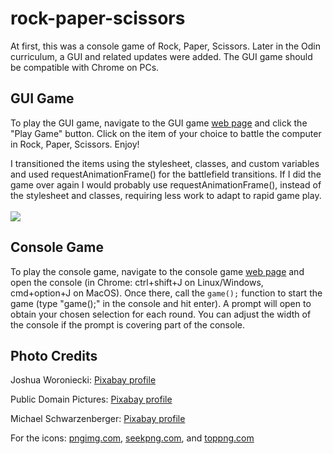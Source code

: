 # rock-paper-scissors
At first, this was a console game of Rock, Paper, Scissors. Later in the Odin curriculum, a GUI and related updates were added. The GUI game should be compatible with Chrome on PCs.

## GUI Game
To play the GUI game, navigate to the GUI game <a href='https://user-c-taylor.github.io/rock-paper-scissors/'>web page</a> and click the "Play Game" button. Click on the item of your choice to battle the computer in Rock, Paper, Scissors. Enjoy!

I transitioned the items using the stylesheet, classes, and custom variables and used requestAnimationFrame() for the battlefield transitions. If I did the game over again I would probably use requestAnimationFrame(), instead of the stylesheet and classes, requiring less work to adapt to rapid game play.
<br/>
<br/>
<img src='images/gui-rps.gif'>

## Console Game
To play the console game, navigate to the console game <a href='https://user-c-taylor.github.io/rock-paper-scissors/console-game/'>web page</a> and open the console (in Chrome: ctrl+shift+J on Linux/Windows, cmd+option+J on MacOS). Once there, call the <code>game();</code> function to start the game (type "game();" in the console and hit enter). A prompt will open to obtain your chosen selection for each round. You can adjust the width of the console if the prompt is covering part of the console.

## Photo Credits
Joshua Woroniecki: <a href='https://pixabay.com/users/joshuaworoniecki-12734309/'>Pixabay profile</a>

Public Domain Pictures: <a href='https://pixabay.com/users/publicdomainpictures-14/'>Pixabay profile</a>

Michael Schwarzenberger: <a href='https://pixabay.com/users/blickpixel-52945/'>Pixabay profile</a>


For the icons: <a href='https://pngimg.com/'>pngimg.com</a>, <a href='https://seekpng.com/'>seekpng.com</a>, and <a href='https://toppng.com/'>toppng.com</a>

